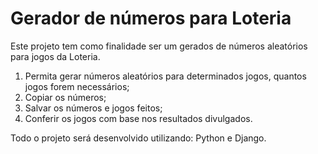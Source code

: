 # Gerador de números para Loteria

 Este projeto tem como finalidade ser um gerados de números aleatórios para jogos da Loteria.

1. Permita gerar números aleatórios para determinados jogos, quantos jogos forem necessários;
2. Copiar os números;
3. Salvar os números e jogos feitos;
4. Conferir os jogos com base nos resultados divulgados.

Todo o projeto será desenvolvido utilizando: Python e Django.
